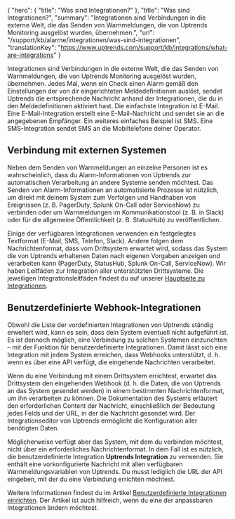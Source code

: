{
  "hero": {
    "title": "Was sind Integrationen?"
  },
  "title": "Was sind Integrationen?",
  "summary": "Integrationen sind Verbindungen in die externe Welt, die das Senden von Warnmeldungen, die von Uptrends Monitoring ausgelöst wurden, übernehmen.",
  "url": "/support/kb/alarme/integrationen/was-sind-integrationen",
  "translationKey": "https://www.uptrends.com/support/kb/integrations/what-are-integrations"
}

Integrationen sind Verbindungen in die externe Welt, die das Senden von Warnmeldungen, die von Uptrends Monitoring ausgelöst wurden, übernehmen. Jedes Mal, wenn ein Check einen Alarm gemäß den Einstellungen der von dir eingerichteten Meldedefinitionen auslöst, sendet Uptrends die entsprechende Nachricht anhand der Integrationen, die du in den Meldedefinitionen aktiviert hast. Die einfachste Integration ist E-Mail. Eine E-Mail-Integration erstellt eine E-Mail-Nachricht und sendet sie an die angegebenen Empfänger. Ein weiteres einfaches Beispiel ist SMS. Eine SMS-Integration sendet SMS an die Mobiltelefone deiner Operator.

## Verbindung mit externen Systemen

Neben dem Senden von Warnmeldungen an einzelne Personen ist es wahrscheinlich, dass du Alarm-Informationen von Uptrends zur automatischen Verarbeitung an andere Systeme senden möchtest. Das Senden von Alarm-Informationen an automatisierte Prozesse ist nützlich, um direkt mit deinem System zum Verfolgen und Handhaben von Ereignissen (z. B. PagerDuty, Splunk On-Call oder ServiceNow) zu verbinden oder um Warnmeldungen im Kommunikationstool (z. B. in Slack) oder für die allgemeine Öffentlichkeit (z. B. StatusHub) zu veröffentlichen.

Einige der verfügbaren Integrationen verwenden ein festgelegtes Textformat (E-Mail, SMS, Telefon, Slack). Andere folgen dem Nachrichtenformat, dass vom Drittsystem erwartet wird, sodass das System die von Uptrends erhaltenen Daten nach eigenen Vorgaben anzeigen und verarbeiten kann (PagerDuty, StatusHub, Splunk On-Call, ServiceNow). Wir haben Leitfäden zur Integration aller unterstützten Drittsysteme. Die jeweiligen Integrationsleitfäden findest du auf unserer [Hauptseite zu Integrationen](/integrationen).

## Benutzerdefinierte Webhook-Integrationen

Obwohl die Liste der vordefinierten Integrationen von Uptrends ständig erweitert wird, kann es sein, dass dein System eventuell nicht aufgeführt ist. Es ist dennoch möglich, eine Verbindung zu solchen Systemen einzurichten – mit der Funktion für benutzerdefinierte Integrationen. Damit lässt sich eine Integration mit jedem System erreichen, dass Webhooks unterstützt, d. h. wenn es über eine API verfügt, die eingehende Nachrichten verarbeitet.

Wenn du eine Verbindung mit einem Drittsystem errichtest, erwartet das Drittsystem den eingehenden Webhook (d. h. die Daten, die von Uptrends an das System gesendet werden) in einem bestimmten Nachrichtenformat, um ihn verarbeiten zu können. Die Dokumentation des Systems erläutert den erforderlichen Content der Nachricht, einschließlich der Bedeutung jedes Felds und der URL, in der die Nachricht gesendet wird. Der Integrationseditor von Uptrends ermöglicht die Konfiguration aller benötigten Daten.

Möglicherweise verfügt aber das System, mit dem du verbinden möchtest, nicht über ein erforderliches Nachrichtenformat. In dem Fall ist es nützlich, die benutzerdefinierte Integration **Uptrends Integration** zu verwenden. Sie enthält eine vorkonfigurierte Nachricht mit allen verfügbaren Warnmeldungsvariablen von Uptrends. Du musst lediglich die URL der API eingeben, mit der du eine Verbindung errichten möchtest.

Weitere Informationen findest du im Artikel [Benutzerdefinierte Integrationen einrichten](/support/kb/alarme/integrationen/benutzerdefinierte-integrationen). Der Artikel ist auch hilfreich, wenn du eine der anpassbaren Integrationen ändern möchtest.
